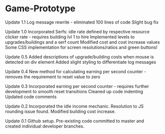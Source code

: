 # Game-Prototype

Update 1.1
Log message rewrite - eliminated 100 lines of code
Slight bug fix

Update 1.0
Incorporated Serfs: idle rate defined by respective resource clicker rate - requires building lvl 1 to hire
Implemented levels to upgrades/buildings and a serf count
Modified cost and cost increase values
Some CSS implementation for screen resolutions/ratios and green buttons!

Update 0.5
Added descriptions of upgrade/building costs when mouse is detected on div element
Added slight styling to differentiate log messages

Update 0.4
New method for calculating earning per second counter - removes the requirement to reset value to zero

Update 0.3
Incorporated earning per second counter - requires further development to smooth reset transitions
Cleaned up code indenting
Updated code comments

Update 0.2
Incorporated the idle income mechanic.
Resolution to JS rounding issue found.
Modified building cost increase.

Update 0.1
Github setup.
Pre-existing code committed to master and created individual developer branches.
